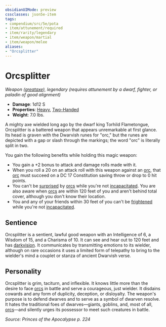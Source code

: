 ```yaml
---
obsidianUIMode: preview
cssclasses: json5e-item
tags:
- compendium/src/5e/pota
- item/attunement/required
- item/rarity/legendary
- item/weapon/martial
- item/weapon/melee
aliases: 
- "Orcsplitter"
---
```

# Orcsplitter
*Weapon ([greataxe](2-Mechanics/CLI/items/greataxe.md)), legendary (requires attunement by a dwarf, fighter, or paladin of good alignment)*  

- **Damage**: 1d12 S
- **Properties**: [Heavy](2-Mechanics/CLI/rules/item-properties.md#Heavy), [Two-Handed](2-Mechanics/CLI/rules/item-properties.md#Two-Handed)
- **Weight**: 7.0 lbs.

A mighty axe wielded long ago by the dwarf king Torhild Flametongue, Orcsplitter is a battered weapon that appears unremarkable at first glance. Its head is graven with the Dwarvish runes for "orc," but the runes are depicted with a gap or slash through the markings; the word "orc" is literally split in two.

You gain the following benefits while holding this magic weapon:

- You gain a +2 bonus to attack and damage rolls made with it.  
- When you roll a 20 on an attack roll with this weapon against an [orc](2-Mechanics/CLI/bestiary/humanoid/orc.md), that [orc](2-Mechanics/CLI/bestiary/humanoid/orc.md) must succeed on a DC 17 Constitution saving throw or drop to 0 hit points.  
- You can't be [surprised](2-Mechanics/CLI/rules/conditions.md#Surprised) by [orcs](2-Mechanics/CLI/bestiary/humanoid/orc.md) while you're not [incapacitated](2-Mechanics/CLI/rules/conditions.md#Incapacitated). You are also aware when [orcs](2-Mechanics/CLI/bestiary/humanoid/orc.md) are within 120 feet of you and aren't behind total cover, although you don't know their location.  
- You and any of your friends within 30 feet of you can't be [frightened](2-Mechanics/CLI/rules/conditions.md#Frightened) while you're not [incapacitated](2-Mechanics/CLI/rules/conditions.md#Incapacitated).  

## Sentience

Orcsplitter is a sentient, lawful good weapon with an Intelligence of 6, a Wisdom of 15, and a Charisma of 10. It can see and hear out to 120 feet and has [darkvision](2-Mechanics/CLI/rules/senses.md#Darkvision). It communicates by transmitting emotions to its wielder, although on rare occasions it uses a limited form of telepathy to bring to the wielder's mind a couplet or stanza of ancient Dwarvish verse.

## Personality

Orcsplitter is grim, taciturn, and inflexible. It knows little more than the desire to face [orcs](2-Mechanics/CLI/bestiary/humanoid/orc.md) in battle and serve a courageous, just wielder. It disdains cowards and any form of duplicity, deception, or disloyalty. The weapon's purpose is to defend dwarves and to serve as a symbol of dwarven resolve. It hates the traditional foes of dwarves—giants, goblins, and, most of all, [orcs](2-Mechanics/CLI/bestiary/humanoid/orc.md)—and silently urges its possessor to meet such creatures in battle.

*Source: Princes of the Apocalypse p. 224*